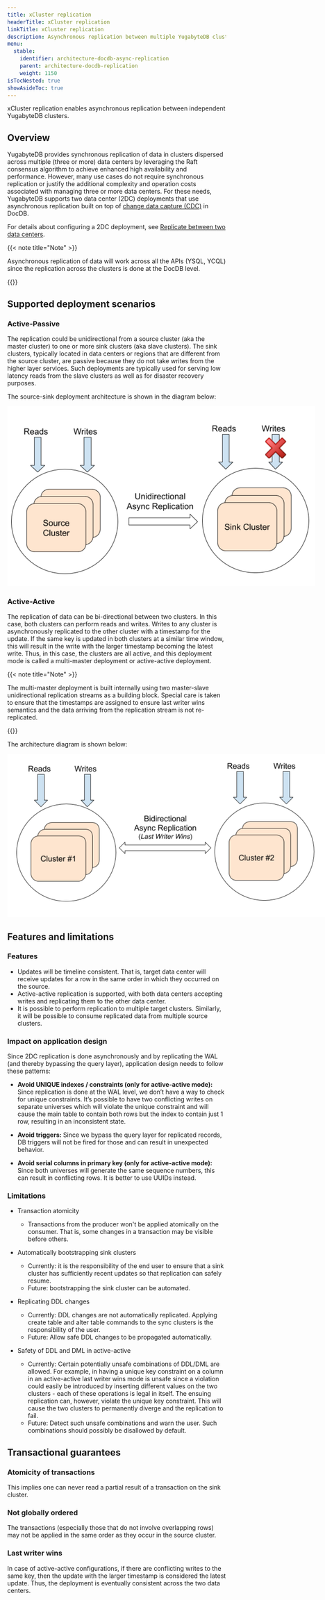 ```yaml
---
title: xCluster replication
headerTitle: xCluster replication
linkTitle: xCluster replication
description: Asynchronous replication between multiple YugabyteDB clusters.
menu:
  stable:
    identifier: architecture-docdb-async-replication
    parent: architecture-docdb-replication
    weight: 1150
isTocNested: true
showAsideToc: true
---
```


xCluster replication enables asynchronous replication between independent YugabyteDB clusters.

## Overview

YugabyteDB provides synchronous replication of data in clusters dispersed across multiple (three or more) data centers by leveraging the Raft consensus algorithm to achieve enhanced high availability and performance. However, many use cases do not require synchronous replication or justify the additional complexity and operation costs associated with managing three or more data centers. For these needs, YugabyteDB supports two data center (2DC) deployments that use asynchronous replication built on top of [change data capture (CDC)](../change-data-capture) in DocDB.

For details about configuring a 2DC deployment, see [Replicate between two data centers](../../../deploy/multi-dc/async-replication).

{{< note title="Note" >}}

Asynchronous replication of data will work across all the APIs (YSQL, YCQL) since the replication across the clusters is done at the DocDB level.

{{</note >}}

## Supported deployment scenarios

### Active-Passive

The replication could be unidirectional from a source cluster (aka the master cluster) to one or more sink clusters (aka slave clusters). The sink clusters, typically located in data centers or regions that are different from the source cluster, are passive because they do not take writes from the higher layer services. Such deployments are typically used for serving low latency reads from the slave clusters as well as for disaster recovery purposes.

The source-sink deployment architecture is shown in the diagram below:

<img src="https://github.com/yugabyte/yugabyte-db/raw/master/architecture/design/images/2DC-source-sink-deployment.png" style="max-width:750px;"/>

### Active-Active

The replication of data can be bi-directional between two clusters. In this case, both clusters can perform reads and writes. Writes to any cluster is asynchronously replicated to the other cluster with a timestamp for the update. If the same key is updated in both clusters at a similar time window, this will result in the write with the larger timestamp becoming the latest write. Thus, in this case, the clusters are all active, and this deployment mode is called a multi-master deployment or active-active deployment.

{{< note title="Note" >}}

The multi-master deployment is built internally using two master-slave unidirectional replication streams as a building block. Special care is taken to ensure that the timestamps are assigned to ensure last writer wins semantics and the data arriving from the replication stream is not re-replicated.

{{</note >}}

The architecture diagram is shown below:

<img src="https://github.com/yugabyte/yugabyte-db/raw/master/architecture/design/images/2DC-multi-master-deployment.png" style="max-width:750px;"/>

## Features and limitations

### Features

- Updates will be timeline consistent. That is, target data center will receive updates for a row in the same order in which they occurred on the source.
- Active-active replication is supported, with both data centers accepting writes and replicating them to the other data center.
- It is possible to perform replication to multiple target clusters. Similarly, it will be possible to consume replicated data from multiple source clusters.

### Impact on application design

Since 2DC replication is done asynchronously and by replicating the WAL (and thereby bypassing the query layer), application design needs to follow these patterns:

- **Avoid UNIQUE indexes / constraints (only for active-active mode):** Since replication is done at the WAL level, we don’t have a way to check for unique constraints. It’s possible to have two conflicting writes on separate universes which will violate the unique constraint and will cause the main table to contain both rows but the index to contain just 1 row, resulting in an inconsistent state.

- **Avoid triggers:** Since we bypass the query layer for replicated records, DB triggers will not be fired for those and can result in unexpected behavior.

- **Avoid serial columns in primary key (only for active-active mode):** Since both universes will generate the same sequence numbers, this can result in conflicting rows. It is better to use UUIDs instead.

### Limitations

- Transaction atomicity
  - Transactions from the producer won't be applied atomically on the consumer. That is, some changes in a transaction may be visible before others.

- Automatically bootstrapping sink clusters
  - Currently: it is the responsibility of the end user to ensure that a sink cluster has sufficiently recent updates so that replication can safely resume.
  - Future: bootstrapping the sink cluster can be automated.

- Replicating DDL changes
  - Currently: DDL changes are not automatically replicated. Applying create table and alter table commands to the sync clusters is the responsibility of the user.
  - Future: Allow safe DDL changes to be propagated automatically.

- Safety of DDL and DML in active-active
  - Currently: Certain potentially unsafe combinations of DDL/DML are allowed. For example, in having a unique key constraint on a column in an active-active last writer wins mode is unsafe since a violation could easily be introduced by inserting different values on the two clusters - each of these operations is legal in itself. The ensuing replication can, however, violate the unique key constraint. This will cause the two clusters to permanently diverge and the replication to fail.
  - Future: Detect such unsafe combinations and warn the user. Such combinations should possibly be disallowed by default.

## Transactional guarantees

### Atomicity of transactions

This implies one can never read a partial result of a transaction on the sink cluster.

### Not globally ordered

The transactions (especially those that do not involve overlapping rows) may not be applied in the same order as they occur in the source cluster.

### Last writer wins

In case of active-active configurations, if there are conflicting writes to the same key, then the update with the larger timestamp is considered the latest update. Thus, the deployment is eventually consistent across the two data centers.
